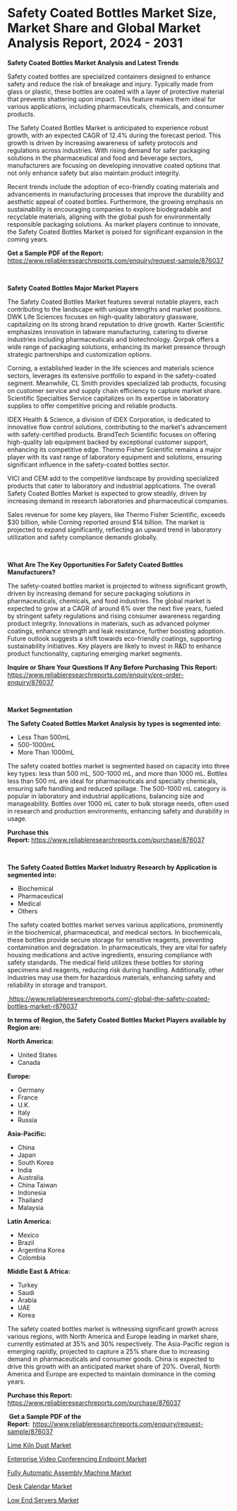 <p><h1>Safety Coated Bottles Market Size, Market Share and Global Market Analysis Report, 2024 - 2031</h1></p><p><strong>Safety Coated Bottles Market Analysis and Latest Trends</strong></p>
<p><p>Safety coated bottles are specialized containers designed to enhance safety and reduce the risk of breakage and injury. Typically made from glass or plastic, these bottles are coated with a layer of protective material that prevents shattering upon impact. This feature makes them ideal for various applications, including pharmaceuticals, chemicals, and consumer products.</p><p>The Safety Coated Bottles Market is anticipated to experience robust growth, with an expected CAGR of 12.4% during the forecast period. This growth is driven by increasing awareness of safety protocols and regulations across industries. With rising demand for safer packaging solutions in the pharmaceutical and food and beverage sectors, manufacturers are focusing on developing innovative coated options that not only enhance safety but also maintain product integrity.</p><p>Recent trends include the adoption of eco-friendly coating materials and advancements in manufacturing processes that improve the durability and aesthetic appeal of coated bottles. Furthermore, the growing emphasis on sustainability is encouraging companies to explore biodegradable and recyclable materials, aligning with the global push for environmentally responsible packaging solutions. As market players continue to innovate, the Safety Coated Bottles Market is poised for significant expansion in the coming years.</p></p>
<p><strong>Get a Sample PDF of the Report:&nbsp;</strong> <a href="https://www.reliableresearchreports.com/enquiry/request-sample/876037?utm_campaign=32&utm_medium=2&utm_source=Github&utm_content=ia&utm_term=28102024&utm_id=safety-coated-bottles">https://www.reliableresearchreports.com/enquiry/request-sample/876037</a></p>
<p>&nbsp;</p>
<p><strong>Safety Coated Bottles Major Market Players</strong></p>
<p><p>The Safety Coated Bottles Market features several notable players, each contributing to the landscape with unique strengths and market positions. DWK Life Sciences focuses on high-quality laboratory glassware, capitalizing on its strong brand reputation to drive growth. Karter Scientific emphasizes innovation in labware manufacturing, catering to diverse industries including pharmaceuticals and biotechnology. Qorpak offers a wide range of packaging solutions, enhancing its market presence through strategic partnerships and customization options.</p><p>Corning, a established leader in the life sciences and materials science sectors, leverages its extensive portfolio to expand in the safety-coated segment. Meanwhile, CL Smith provides specialized lab products, focusing on customer service and supply chain efficiency to capture market share. Scientific Specialties Service capitalizes on its expertise in laboratory supplies to offer competitive pricing and reliable products.</p><p>IDEX Health & Science, a division of IDEX Corporation, is dedicated to innovative flow control solutions, contributing to the market's advancement with safety-certified products. BrandTech Scientific focuses on offering high-quality lab equipment backed by exceptional customer support, enhancing its competitive edge. Thermo Fisher Scientific remains a major player with its vast range of laboratory equipment and solutions, ensuring significant influence in the safety-coated bottles sector.</p><p>VICI and CEM add to the competitive landscape by providing specialized products that cater to laboratory and industrial applications. The overall Safety Coated Bottles Market is expected to grow steadily, driven by increasing demand in research laboratories and pharmaceutical companies. </p><p>Sales revenue for some key players, like Thermo Fisher Scientific, exceeds $30 billion, while Corning reported around $14 billion. The market is projected to expand significantly, reflecting an upward trend in laboratory utilization and safety compliance demands globally.</p></p>
<p>&nbsp;</p>
<p><strong>What Are The Key Opportunities For Safety Coated Bottles Manufacturers?</strong></p>
<p><p>The safety-coated bottles market is projected to witness significant growth, driven by increasing demand for secure packaging solutions in pharmaceuticals, chemicals, and food industries. The global market is expected to grow at a CAGR of around 6% over the next five years, fueled by stringent safety regulations and rising consumer awareness regarding product integrity. Innovations in materials, such as advanced polymer coatings, enhance strength and leak resistance, further boosting adoption. Future outlook suggests a shift towards eco-friendly coatings, supporting sustainability initiatives. Key players are likely to invest in R&D to enhance product functionality, capturing emerging market segments.</p></p>
<p><strong>Inquire or Share Your Questions If Any Before Purchasing This Report:</strong> <a href="https://www.reliableresearchreports.com/enquiry/pre-order-enquiry/876037?utm_campaign=32&utm_medium=2&utm_source=Github&utm_content=ia&utm_term=28102024&utm_id=safety-coated-bottles">https://www.reliableresearchreports.com/enquiry/pre-order-enquiry/876037</a></p>
<p>&nbsp;</p>
<p><strong>Market Segmentation</strong></p>
<p><strong>The Safety Coated Bottles Market Analysis by types is segmented into:</strong></p>
<p><ul><li>Less Than 500mL</li><li>500-1000mL</li><li>More Than 1000mL</li></ul></p>
<p><p>The safety coated bottles market is segmented based on capacity into three key types: less than 500 mL, 500-1000 mL, and more than 1000 mL. Bottles less than 500 mL are ideal for pharmaceuticals and specialty chemicals, ensuring safe handling and reduced spillage. The 500-1000 mL category is popular in laboratory and industrial applications, balancing size and manageability. Bottles over 1000 mL cater to bulk storage needs, often used in research and production environments, enhancing safety and durability in usage.</p></p>
<p><strong>Purchase this Report:&nbsp;</strong><a href="https://www.reliableresearchreports.com/purchase/876037?utm_campaign=32&utm_medium=2&utm_source=Github&utm_content=ia&utm_term=28102024&utm_id=safety-coated-bottles">https://www.reliableresearchreports.com/purchase/876037</a></p>
<p>&nbsp;</p>
<p><strong>The Safety Coated Bottles Market Industry Research by Application is segmented into:</strong></p>
<p><ul><li>Biochemical</li><li>Pharmaceutical</li><li>Medical</li><li>Others</li></ul></p>
<p><p>The safety coated bottles market serves various applications, prominently in the biochemical, pharmaceutical, and medical sectors. In biochemicals, these bottles provide secure storage for sensitive reagents, preventing contamination and degradation. In pharmaceuticals, they are vital for safely housing medications and active ingredients, ensuring compliance with safety standards. The medical field utilizes these bottles for storing specimens and reagents, reducing risk during handling. Additionally, other industries may use them for hazardous materials, enhancing safety and reliability in storage and transport.</p></p>
<p><a href="https://www.reliableresearchreports.com/-global-the-safety-coated-bottles-market-r876037?utm_campaign=32&utm_medium=2&utm_source=Github&utm_content=ia&utm_term=28102024&utm_id=safety-coated-bottles">&nbsp;https://www.reliableresearchreports.com/-global-the-safety-coated-bottles-market-r876037</a></p>
<p><strong>In terms of Region, the Safety Coated Bottles Market Players available by Region are:</strong></p>
<p>
    <p> <strong> North America: </strong>
        <ul>
            <li>United States</li>
            <li>Canada</li>
        </ul>
        </p> 
    <p> <strong> Europe: </strong>
        <ul>
            <li>Germany</li>
            <li>France</li>
            <li>U.K.</li>
            <li>Italy</li>
            <li>Russia</li>
        </ul>
        </p> 
    <p> <strong> Asia-Pacific: </strong>
        <ul>
            <li>China</li>
            <li>Japan</li>
            <li>South Korea</li>
            <li>India</li>
            <li>Australia</li>
            <li>China Taiwan</li>
            <li>Indonesia</li>
            <li>Thailand</li>
            <li>Malaysia</li>
        </ul>
        </p> 
    <p> <strong> Latin America: </strong>
        <ul>
            <li>Mexico</li>
            <li>Brazil</li>
            <li>Argentina Korea</li>
            <li>Colombia</li>
        </ul>
        </p> 
    <p> <strong> Middle East & Africa: </strong>
        <ul>
            <li>Turkey</li>
            <li>Saudi</li>
            <li>Arabia</li>
            <li>UAE</li>
            <li>Korea</li>
        </ul>
    </p>
    </p>
<p><p>The safety coated bottles market is witnessing significant growth across various regions, with North America and Europe leading in market share, currently estimated at 35% and 30% respectively. The Asia-Pacific region is emerging rapidly, projected to capture a 25% share due to increasing demand in pharmaceuticals and consumer goods. China is expected to drive this growth with an anticipated market share of 20%. Overall, North America and Europe are expected to maintain dominance in the coming years.</p></p>
<p><strong>Purchase this Report: </strong><a href="https://www.reliableresearchreports.com/purchase/876037?utm_campaign=32&utm_medium=2&utm_source=Github&utm_content=ia&utm_term=28102024&utm_id=safety-coated-bottles">https://www.reliableresearchreports.com/purchase/876037</a></p>
<p>&nbsp;<strong>Get a Sample PDF of the Report:&nbsp;&nbsp;</strong><a href="https://www.reliableresearchreports.com/enquiry/request-sample/876037?utm_campaign=32&utm_medium=2&utm_source=Github&utm_content=ia&utm_term=28102024&utm_id=safety-coated-bottles">https://www.reliableresearchreports.com/enquiry/request-sample/876037</a></p>
<p><strong></strong></p>
<p><p><a href="https://www.linkedin.com/pulse/lime-kiln-dust-market-segmentation-applications-types-growth-bonuc?utm_campaign=32&utm_medium=2&utm_source=Github&utm_content=ia&utm_term=28102024&utm_id=safety-coated-bottles">Lime Kiln Dust Market</a></p><p><a href="https://github.com/catusaesianou/Market-Research-Report-List-1/blob/main/enterprise-video-conferencing-endpoint-market.md?utm_campaign=32&utm_medium=2&utm_source=Github&utm_content=ia&utm_term=28102024&utm_id=safety-coated-bottles">Enterprise Video Conferencing Endpoint Market</a></p><p><a href="https://issuu.com/reportprime-2/docs/fully-automatic-assembly-machine-ma_bdbfa4b58e8a48?utm_campaign=32&utm_medium=2&utm_source=Github&utm_content=ia&utm_term=28102024&utm_id=safety-coated-bottles">Fully Automatic Assembly Machine Market</a></p><p><a href="https://github.com/fendtankandh/Market-Research-Report-List-1/blob/main/desk-calendar-market.md?utm_campaign=32&utm_medium=2&utm_source=Github&utm_content=ia&utm_term=28102024&utm_id=safety-coated-bottles">Desk Calendar Market</a></p><p><a href="https://www.linkedin.com/pulse/strategic-market-insights-navigating-global-low-end-servers-nbjue?utm_campaign=32&utm_medium=2&utm_source=Github&utm_content=ia&utm_term=28102024&utm_id=safety-coated-bottles">Low End Servers Market</a></p></p>